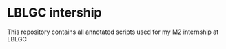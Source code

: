 # LBLGC intership
This repository contains all annotated scripts used for my M2 internship at LBLGC
